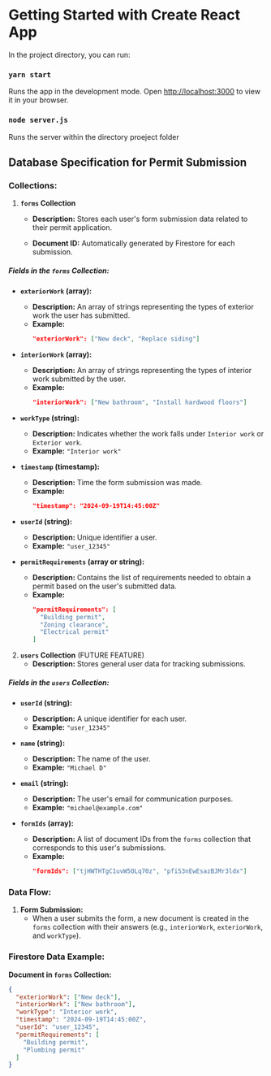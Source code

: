 # Getting Started with Create React App
In the project directory, you can run:

### `yarn start`

Runs the app in the development mode.
Open [http://localhost:3000](http://localhost:3000) to view it in your browser.


### `node server.js`

Runs the server within the directory proeject folder 

## Database Specification for Permit Submission

### Collections:

1. **`forms` Collection**
   - **Description:** Stores each user's form submission data related to their permit application.

   - **Document ID:** Automatically generated by Firestore for each submission.

##### **Fields in the `forms` Collection:**
   - **`exteriorWork` (array):**
     - **Description:** An array of strings representing the types of exterior work the user has submitted.
     - **Example:**
       ```json
       "exteriorWork": ["New deck", "Replace siding"]
       ```

   - **`interiorWork` (array):**
     - **Description:** An array of strings representing the types of interior work submitted by the user.
     - **Example:**
       ```json
       "interiorWork": ["New bathroom", "Install hardwood floors"]
       ```

   - **`workType` (string):**
     - **Description:** Indicates whether the work falls under `Interior work` or `Exterior work`.
     - **Example:** `"Interior work"`

   - **`timestamp` (timestamp):**
     - **Description:** Time the form submission was made.
     - **Example:**
       ```json
       "timestamp": "2024-09-19T14:45:00Z"
       ```

   - **`userId` (string):**
     - **Description:** Unique identifier a user.
     - **Example:** `"user_12345"`

   - **`permitRequirements` (array or string):**
     - **Description:** Contains the list of requirements needed to obtain a permit based on the user's submitted data.
     - **Example:**
       ```json
       "permitRequirements": [
         "Building permit",
         "Zoning clearance",
         "Electrical permit"
       ]
       ```

2. **`users` Collection** (FUTURE FEATURE)
   - **Description:** Stores general user data for tracking submissions.

##### **Fields in the `users` Collection:**
   - **`userId` (string):**
     - **Description:** A unique identifier for each user.
     - **Example:** `"user_12345"`

   - **`name` (string):**
     - **Description:** The name of the user.
     - **Example:** `"Michael D"`

   - **`email` (string):**
     - **Description:** The user's email for communication purposes.
     - **Example:** `"michael@example.com"`

   - **`formIds` (array):**
     - **Description:** A list of document IDs from the `forms` collection that corresponds to this user's submissions.
     - **Example:**
       ```json
       "formIds": ["tjHWTHTgC1uvW5OLq70z", "pfiS3nEwEsazBJMr3ldx"]
       ```

### Data Flow:
1. **Form Submission:**
   - When a user submits the form, a new document is created in the `forms` collection with their answers (e.g., `interiorWork`, `exteriorWork`, and `workType`).


### Firestore Data Example:

**Document in `forms` Collection:**
```json
{
  "exteriorWork": ["New deck"],
  "interiorWork": ["New bathroom"],
  "workType": "Interior work",
  "timestamp": "2024-09-19T14:45:00Z",
  "userId": "user_12345",
  "permitRequirements": [
    "Building permit",
    "Plumbing permit"
  ]
}

